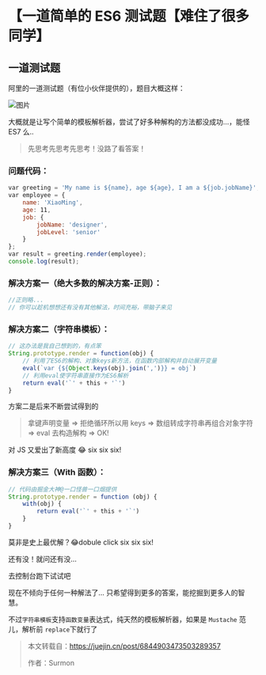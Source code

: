 # 【一道简单的 ES6 测试题【难住了很多同学】
## 一道测试题

阿里的一道测试题（有位小伙伴提供的），题目大概这样：

![图片](https://p3-juejin.byteimg.com/tos-cn-i-k3u1fbpfcp/bb0374d03a2d43d1bc4f16a8fec5d4fc~tplv-k3u1fbpfcp-zoom-1.image)

大概就是让写个简单的模板解析器，尝试了好多种解构的方法都没成功...，能怪 ES7 么..

> 先思考先思考先思考！没路了看答案！

### 问题代码：

```js
var greeting = 'My name is ${name}, age ${age}, I am a ${job.jobName}';
var employee = {
    name: 'XiaoMing',
    age: 11,
    job: {
        jobName: 'designer',
        jobLevel: 'senior'
    }
};
var result = greeting.render(employee);
console.log(result);
```

### 解决方案一（绝大多数的解决方案-正则）：

```js
//正则略...
// 你可以趁机想想还有没有其他解法，时间充裕，带脑子来见
```

### 解决方案二（字符串模板）：

```js
// 这办法是我自己想到的，有点笨
String.prototype.render = function(obj) {
    // 利用了ES6的解构、对象keys新方法，在函数内部解构并自动展开变量
    eval(`var {${Object.keys(obj).join(',')}} = obj`)
    // 利用eval使字符串直接作为ES6解析
    return eval('`' + this + '`')
}
```

方案二是后来不断尝试得到的

> 拿键声明变量 => 拒绝循环所以用 keys => 数组转成字符串再组合对象字符 => eval 去构造解构 => OK!

对 JS 又爱出了新高度 😂 six six six!

### 解决方案三（With 函数）：

```js
// 代码由掘金大神@一口怪兽一口烟提供
String.prototype.render = function (obj) {
    with(obj) {
        return eval('`' + this + '`')
    }
}
```

莫非是史上最优解？😂dobule click six six six!

还有没！就问还有没...

去控制台跑下试试吧

现在不倾向于任何一种解法了... 只希望得到更多的答案，能挖掘到更多人的智慧。

不过`字符串模板`支持`函数变量`表达式，纯天然的模板解析器，如果是 `Mustache` 范儿，解析前 `replace`下就行了

> 本文转载自：https://juejin.cn/post/6844903473503289357
>
> 作者：Surmon
